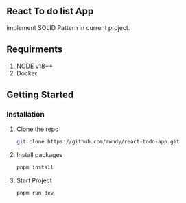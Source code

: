 <!-- REACT TO DO LIST APP -->
## React To do list App

implement SOLID Pattern in current project.

<!-- REQUIRMENTS -->
## Requirments

1. NODE v18++
2. Docker

<!-- GETTING STARTED -->
## Getting Started

### Installation

1. Clone the repo
     ```sh
     git clone https://github.com/rwndy/react-todo-app.git
     ```
  2. Install packages
     ```sh
     pnpm install
     ```
  3. Start Project
     ```sh
     pnpm run dev
     ```